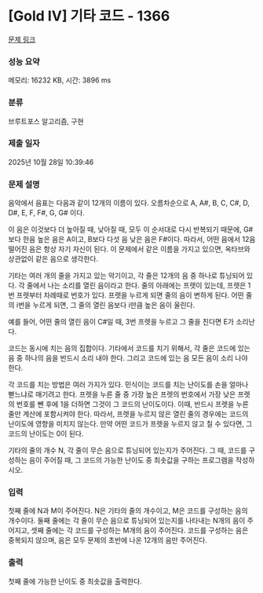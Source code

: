 # [Gold IV] 기타 코드 - 1366 

[문제 링크](https://www.acmicpc.net/problem/1366) 

### 성능 요약

메모리: 16232 KB, 시간: 3896 ms

### 분류

브루트포스 알고리즘, 구현

### 제출 일자

2025년 10월 28일 10:39:46

### 문제 설명

<p>음악에서 음표는 다음과 같이 12개의 이름이 있다. 오름차순으로 A, A#, B, C, C#, D, D#, E, F, F#, G, G# 이다.</p>

<p>이 음은 이것보다 더 높아질 때, 낮아질 때, 모두 이 순서대로 다시 반복되기 때문에, G#보다 한음 높은 음은 A이고, B보다 다섯 음 낮은 음은 F#이다. 따라서, 어떤 음에서 12음 떨어진 음은 항상 자기 자신이 된다. 이 문제에서 같은 이름을 가지고 있으면, 옥타브와 상관없이 같은 음으로 생각한다.</p>

<p>기타는 여러 개의 줄을 가지고 있는 악기이고, 각 줄은 12개의 음 중 하나로 튜닝되어 있다. 각 줄에서 나는 소리를 열린 음이라고 한다. 줄의 아래에는 프렛이 있는데, 프렛은 1번 프렛부터 차례때로 번호가 있다. 프렛을 누르게 되면 줄의 음이 변하게 된다. 어떤 줄의 i번을 누르게 되면, 그 줄의 열린 음보다 i만큼 높은 음이 울린다.</p>

<p>예를 들어, 어떤 줄의 열린 음이 C#일 때, 3번 프렛을 누르고 그 줄을 친다면 E가 소리난다.</p>

<p>코드는 동시에 치는 음의 집합이다. 기타에서 코드를 치기 위해서, 각 줄은 코드에 있는 음 중 하나의 음을 반드시 소리 내야 한다. 그리고 코드에 있는 음 모든 음이 소리 나야 한다.</p>

<p>각 코드를 치는 방법은 여러 가지가 있다. 민식이는 코드를 치는 난이도를 손을 얼마나 뻗느냐로 매기려고 한다. 프렛을 누른 줄 중 가장 높은 프렛의 번호에서 가장 낮은 프렛의 번호를 뺀 후에 1을 더하면 그것이 그 코드의 난이도이다. 이때, 반드시 프렛을 누른 줄만 계산에 포함시켜야 한다. 따라서, 프렛을 누르지 않은 열린 줄의 경우에는 코드의 난이도에 영향을 미치지 않는다. 만약 어떤 코드가 프렛을 누르지 않고 칠 수 있다면, 그 코드의 난이도는 0이 된다.</p>

<p>기타의 줄의 개수 N, 각 줄이 무슨 음으로 튜닝되어 있는지가 주어진다. 그 때, 코드를 구성하는 음이 주어질 때, 그 코드의 가능한 난이도 중 최솟값을 구하는 프로그램을 작성하시오.</p>

### 입력 

 <p>첫째 줄에 N과 M이 주어진다. N은 기타의 줄의 개수이고, M은 코드를 구성하는 음의 개수이다. 둘째 줄에는 각 줄이 무슨 음으로 튜닝되어 있는지를 나타내는 N개의 음이 주어지고, 셋째 줄에는 각 코드를 구성하는 M개의 음이 주어진다. 코드를 구성하는 음은 중복되지 않으며, 음은 모두 문제의 초반에 나온 12개의 음만 주어진다.</p>

### 출력 

 <p>첫째 줄에 가능한 난이도 중 최솟값을 출력한다.</p>

